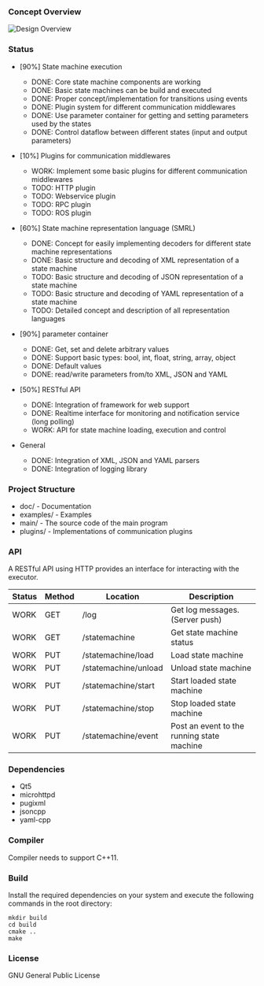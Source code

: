 ### Concept Overview
![Design Overview](https://cdn.rawgit.com/miniME89/hfsm-exec/master/doc/design.png "Design Overview")

### Status
- [90%] State machine execution
    - DONE: Core state machine components are working
    - DONE: Basic state machines can be build and executed
    - DONE: Proper concept/implementation for transitions using events
    - DONE: Plugin system for different communication middlewares
    - DONE: Use parameter container for getting and setting parameters used by the states
    - DONE: Control dataflow between different states (input and output parameters)

- [10%] Plugins for communication middlewares
    - WORK: Implement some basic plugins for different communication middlewares
    - TODO: HTTP plugin
    - TODO: Webservice plugin
    - TODO: RPC plugin
    - TODO: ROS plugin

- [60%] State machine representation language (SMRL)
    - DONE: Concept for easily implementing decoders for different state machine representations
    - DONE: Basic structure and decoding of XML representation of a state machine
    - TODO: Basic structure and decoding of JSON representation of a state machine
    - TODO: Basic structure and decoding of YAML representation of a state machine
    - TODO: Detailed concept and description of all representation languages

- [90%] parameter container
    - DONE: Get, set and delete arbitrary values
    - DONE: Support basic types: bool, int, float, string, array, object
    - DONE: Default values
    - DONE: read/write parameters from/to XML, JSON and YAML

- [50%] RESTful API
    - DONE: Integration of framework for web support
    - DONE: Realtime interface for monitoring and notification service (long polling)
    - WORK: API for state machine loading, execution and control

- General
    - DONE: Integration of XML, JSON and YAML parsers
    - DONE: Integration of logging library

### Project Structure
- doc/ - Documentation
- examples/ - Examples
- main/ - The source code of the main program
- plugins/ - Implementations of communication plugins

### API
A RESTful API using HTTP provides an interface for interacting with the executor.

| Status  | Method | Location              | Description                                 |
|---------|--------|-----------------------|---------------------------------------------|
| WORK    | GET    | /log                  | Get log messages. (Server push)             |
| WORK    | GET    | /statemachine         | Get state machine status                    |
| WORK    | PUT    | /statemachine/load    | Load state machine                          |
| WORK    | PUT    | /statemachine/unload  | Unload state machine                        |
| WORK    | PUT    | /statemachine/start   | Start loaded state machine                  |
| WORK    | PUT    | /statemachine/stop    | Stop loaded state machine                   |
| WORK    | PUT    | /statemachine/event   | Post an event to the running state machine  |

### Dependencies
- Qt5
- microhttpd
- pugixml
- jsoncpp
- yaml-cpp

### Compiler
Compiler needs to support C++11.

### Build
Install the required dependencies on your system and execute the following commands in the root directory:

    mkdir build
    cd build
    cmake ..
    make

### License
GNU General Public License
